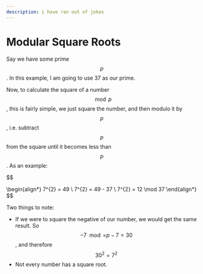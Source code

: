```yaml
---
description: i have ran out of jokes
---
```


# Modular Square Roots

Say we have some prime $$p$$. In this example, I am going to use 37 as our prime.

Now, to calculate the square of a number $$\mod p$$, this is fairly simple, we just square the number, and then modulo it by $$p$$, i.e. subtract $$p$$ from the square until it becomes less than $$p$$. As an example:

$$

\begin{align*}
7^{2} = 49 \\
7^{2} = 49 - 37 \\
7^{2} = 12 \mod 37
\end{align*}
$$

Two things to note:
- If we were to square the negative of our number, we would get the same result. So $$-7 \mod = p - 7 = 30$$, and therefore $$30^{2} = 7^{2}$$
- Not every number has a square root.
